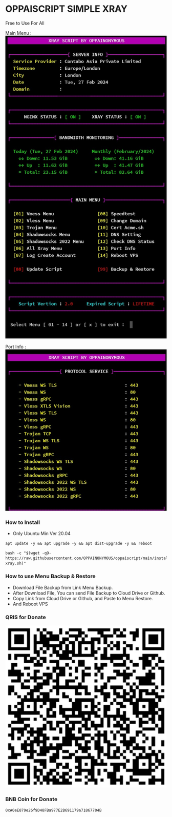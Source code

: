 # OPPAISCRIPT SIMPLE XRAY
Free to Use For All

Main Menu :
![b](https://raw.githubusercontent.com/OPPAINONYMOUS/oppaiscript/main/images/menuxray.jpg)

Port Info :
![b](https://raw.githubusercontent.com/OPPAINONYMOUS/oppaiscript/main/images/port.jpg)

### How to Install
* Only Ubuntu Min Ver 20.04
```
apt update -y && apt upgrade -y && apt dist-upgrade -y && reboot
```

```
bash -c "$(wget -qO- https://raw.githubusercontent.com/OPPAINONYMOUS/oppaiscript/main/install-xray.sh)"
```
### How to use Menu Backup & Restore
* Download File Backup from Link Menu Backup.
* After Download File, You can send File Backup to Cloud Drive or Github.
* Copy Link from Cloud Drive or Github, and Paste to Menu Restore.
* And Reboot VPS

### QRIS for Donate
![b](https://raw.githubusercontent.com/OPPAINONYMOUS/oppaiscript/main/images/qris.jpg)
### BNB Coin for Donate
```
0xA0eE879e26f9D48FBa977E2B691179a71867704B
```
